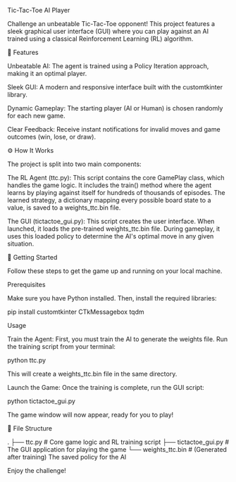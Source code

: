 Tic-Tac-Toe AI Player

Challenge an unbeatable Tic-Tac-Toe opponent! This project features a sleek graphical user interface (GUI) where you can play against an AI trained using a classical Reinforcement Learning (RL) algorithm.

🌟 Features

Unbeatable AI: The agent is trained using a Policy Iteration approach, making it an optimal player.

Sleek GUI: A modern and responsive interface built with the customtkinter library.

Dynamic Gameplay: The starting player (AI or Human) is chosen randomly for each new game.

Clear Feedback: Receive instant notifications for invalid moves and game outcomes (win, lose, or draw).

⚙️ How It Works

The project is split into two main components:

The RL Agent (ttc.py): This script contains the core GamePlay class, which handles the game logic. It includes the train() method where the agent learns by playing against itself for hundreds of thousands of episodes. The learned strategy, a dictionary mapping every possible board state to a value, is saved to a weights_ttc.bin file.

The GUI (tictactoe_gui.py): This script creates the user interface. When launched, it loads the pre-trained weights_ttc.bin file. During gameplay, it uses this loaded policy to determine the AI's optimal move in any given situation.

🚀 Getting Started

Follow these steps to get the game up and running on your local machine.

Prerequisites

Make sure you have Python installed. Then, install the required libraries:

pip install customtkinter CTkMessagebox tqdm


Usage

Train the Agent:
First, you must train the AI to generate the weights file. Run the training script from your terminal:

python ttc.py


This will create a weights_ttc.bin file in the same directory.

Launch the Game:
Once the training is complete, run the GUI script:

python tictactoe_gui.py


The game window will now appear, ready for you to play!

📂 File Structure

.
├── ttc.py              # Core game logic and RL training script
├── tictactoe_gui.py    # The GUI application for playing the game
└── weights_ttc.bin     # (Generated after training) The saved policy for the AI


Enjoy the challenge!
